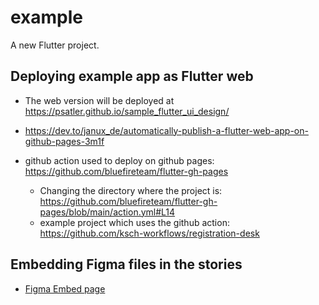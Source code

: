 # example

A new Flutter project.

## Deploying example app as Flutter web

- The web version will be deployed at https://psatler.github.io/sample_flutter_ui_design/

- https://dev.to/janux_de/automatically-publish-a-flutter-web-app-on-github-pages-3m1f

- github action used to deploy on github pages: https://github.com/bluefireteam/flutter-gh-pages
  - Changing the directory where the project is: https://github.com/bluefireteam/flutter-gh-pages/blob/main/action.yml#L14
  - example project which uses the github action: https://github.com/ksch-workflows/registration-desk

## Embedding Figma files in the stories

- [Figma Embed page](https://www.figma.com/developers/embed)

